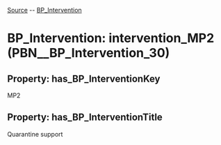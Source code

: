 [Source](https://github.com/mm80843/T3.5/blob/main/docs/index.md) -- [BP_Intervention](https://github.com/mm80843/T3.5/tree/main/docs/BP_Intervention/index.md) 

# BP_Intervention: __intervention_MP2__ (PBN__BP_Intervention_30)

## Property: has_BP_InterventionKey

MP2

## Property: has_BP_InterventionTitle

Quarantine support

